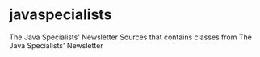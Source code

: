 javaspecialists
===============

The Java Specialists' Newsletter Sources that contains classes from The Java Specialists' Newsletter
